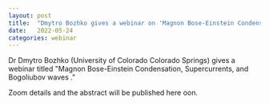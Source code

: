```yaml
---
layout: post
title:  "Dmytro Bozhko gives a webinar on 'Magnon Bose-Einstein Condensation, Supercurrents, and Bogoliubov waves' at 4pm UK time"
date:   2022-05-24
categories: webinar
---
```

Dr Dmytro Bozhko (University of Colorado Colorado Springs) gives a webinar titled "Magnon Bose-Einstein Condensation, Supercurrents, and Bogoliubov waves
."

Zoom details and the abstract will be published here oon.
